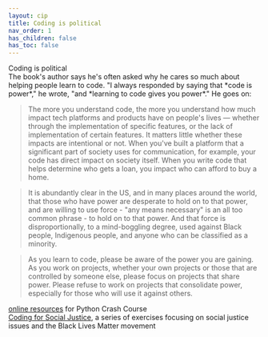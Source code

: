 ```yaml
---
layout: cip
title: Coding is political
nav_order: 1
has_children: false
has_toc: false
---
```


<div class="cip_body">

  <div class="cip_box">
    <div class="cip_title">Coding is political</div>
  </div>

  <div class="cip_text">
    The book's author says he's often asked why he cares so much about helping people learn to code. "I always responded by saying that *code is power*," he wrote, "and *learning to code gives you power*." He goes on:

<blockquote>The more you understand code, the more you understand how much impact tech platforms and products have on people's lives &mdash; whether through the implementation of specific features, or the lack of implementation of certain features. It matters little whether these impacts are intentional or not. When you've built a platform that a significant part of society uses for communication, for example, your code has direct impact on society itself. When you write code that helps determine who gets a loan, you impact who can afford to buy a home.</blockquote>
    
  </div>
  <div class="cip_text">
    <blockquote>It is abundantly clear in the US, and in many places around the world, that those who have power are desperate to hold on to that power, and are willing to use force - "any means necessary" is an all too common phrase - to hold on to that power. And that force is disproportionally, to a mind-boggling degree, used against Black people, Indigenous people, and anyone who can be classified as a minority.</blockquote>
  </div>
  <div class="cip_text">
   <blockquote>As you learn to code, please be aware of the power you are gaining. As you work on projects, whether your own projects or those that are controlled by someone else, please focus on projects that share power. Please refuse to work on projects that consolidate power, especially for those who will use it against others.</blockquote>
  </div>

  <div class="cip_pcc_link">
    <a href="../pcc_2e/index/">online resources</a> for Python Crash Course
  </div>
  <div class="cip_csj_link">
    <a href="../pcc_2e/challenges/coding_for_social_justice/">Coding for Social Justice</a>, a series of exercises focusing on social justice issues and the Black Lives Matter movement
  </div>

</div>
